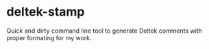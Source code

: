 # deltek-stamp

Quick and dirty command line tool to generate Deltek comments with proper formating for my work.
